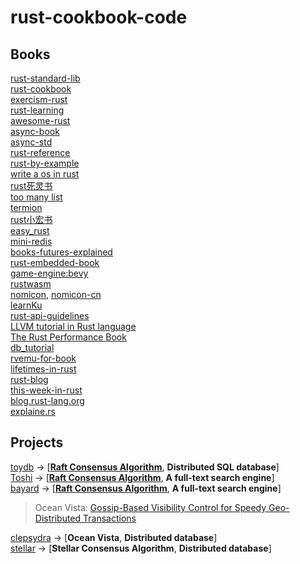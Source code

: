 # rust-cookbook-code

## Books

[rust-standard-lib](https://doc.rust-lang.org/std)  
[rust-cookbook](https://github.com/rust-lang-nursery/rust-cookbook)  
[exercism-rust](https://github.com/exercism/rust)  
[rust-learning](https://github.com/ctjhoa/rust-learning)  
[awesome-rust](https://github.com/rust-unofficial/awesome-rust)  
[async-book](https://github.com/rust-lang/async-book)  
[async-std](https://book.async.rs/introduction.html)  
[rust-reference](https://github.com/rust-lang/reference)  
[rust-by-example](https://github.com/rust-lang/rust-by-example)  
[write a os in rust](https://os.phil-opp.com/)  
[rust死灵书](https://doc.rust-lang.org/nomicon/index.html)  
[too many list](https://github.com/rust-unofficial/too-many-lists)  
[termion](https://github.com/redox-os/termion)  
[rust小宏书](https://github.com/DanielKeep/tlborm/)  
[easy_rust](https://github.com/Dhghomon/easy_rust)  
[mini-redis](https://tokio.rs/tokio/tutorial)  
[books-futures-explained](https://github.com/cfsamson/books-futures-explained)  
[rust-embedded-book](https://rust-embedded.github.io/book/)  
[game-engine:bevy](https://github.com/bevyengine/bevy)  
[rustwasm](https://github.com/rustwasm/book)  
[nomicon](https://doc.rust-lang.org/nomicon/index.html), [nomicon-cn](https://learnku.com/docs/nomicon/2018)  
[learnKu](https://learnku.com/)  
[rust-api-guidelines](https://github.com/rust-lang/api-guidelines)  
[LLVM tutorial in Rust language](https://github.com/jauhien/iron-kaleidoscope)  
[The Rust Performance Book](https://github.com/nnethercote/perf-book)  
[db_tutorial](https://cstack.github.io/db_tutorial/)  
[rvemu-for-book](https://github.com/d0iasm/rvemu-for-book)  
[lifetimes-in-rust](https://hashrust.com/blog/lifetimes-in-rust/)  
[rust-blog](https://github.com/pretzelhammer/rust-blog)  
[this-week-in-rust](https://github.com/rust-lang/this-week-in-rust)  
[blog.rust-lang.org](https://github.com/rust-lang/blog.rust-lang.org)  
[explaine.rs](https://github.com/jrvidal/explaine.rs)


## Projects
[toydb](https://github.com/erikgrinaker/toydb)  -> [**[Raft Consensus Algorithm](https://raft.github.io/)**, **Distributed SQL database**]  
[Toshi](https://github.com/toshi-search/Toshi)  -> [**[Raft Consensus Algorithm](https://raft.github.io/)**, **A full-text search engine**]  
[bayard](https://github.com/bayard-search/bayard)  -> [**[Raft Consensus Algorithm](https://raft.github.io/)**, **A full-text search engine**]

> Ocean Vista: [Gossip-Based Visibility Control for Speedy Geo-Distributed Transactions](http://charap.co/ocean-vista-gossip-based-visibility-control-for-speedy-geo-distributed-transactions/)  

[clepsydra](https://github.com/graydon/clepsydra) -> [**Ocean Vista**, **Distributed database**]  
[stellar](https://github.com/stellar/stellar-core) -> [**Stellar Consensus Algorithm**, **Distributed database**]  